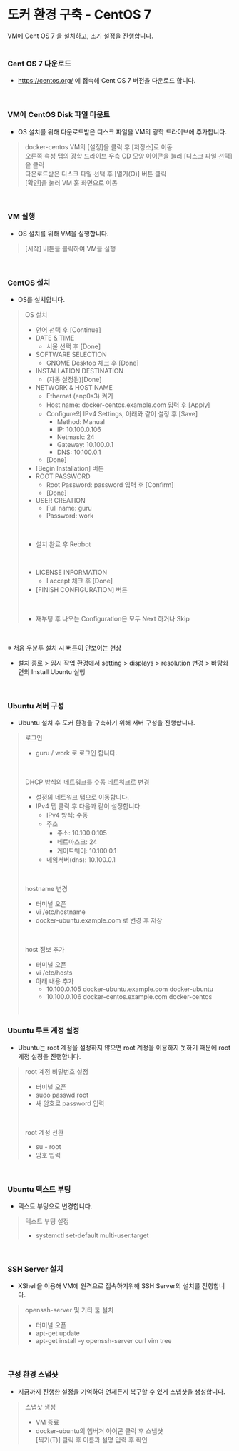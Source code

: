 # 도커 환경 구축 - CentOS 7

VM에 Cent OS 7 을 설치하고, 초기 설정을 진행합니다.   
<br />

### Cent OS 7 다운로드
- https://centos.org/ 에 접속해 Cent OS 7 버전을 다운로드 합니다.   
<br />

### VM에 CentOS Disk 파일 마운트
- OS 설치를 위해 다운로드받은 디스크 파일을 VM의 광학 드라이브에 추가합니다.   

> docker-centos VM의 [설정]을 클릭 후 [저장소]로 이동   
> 오른쪽 속성 탭의 광학 드라이브 우측 CD 모양 아이콘을 눌러 [디스크 파일 선택]을 클릭   
> 다운로드받은 디스크 파일 선택 후 [열기(O)] 버튼 클릭   
> [확인]을 눌러 VM 홈 화면으로 이동   
<br />

### VM 실행
- OS 설치를 위해 VM을 실행합니다.   

> [시작] 버튼을 클릭하여 VM을 실행   
<br />

### CentOS 설치
- OS를 설치합니다.

> OS 설치
> - 언어 선택 후 [Continue]
> - DATE & TIME
>   - 서울 선택 후 [Done]
> - SOFTWARE SELECTION
>   - GNOME Desktop 체크 후 [Done]
> - INSTALLATION DESTINATION
>   - (자동 설정됨)[Done]
> - NETWORK & HOST NAME
>   - Ethernet (enp0s3) 켜기
>   - Host name: docker-centos.example.com 입력 후 [Apply]
>   - Configure의 IPv4 Settings, 아래와 같이 설정 후 [Save]
>     - Method: Manual
>     - IP: 10.100.0.106
>     - Netmask: 24
>     - Gateway: 10.100.0.1
>     - DNS: 10.100.0.1
>   - [Done]
> - [Begin Installation] 버튼
> - ROOT PASSWORD
>   - Root Password: password 입력 후 [Confirm]
>   - [Done]
> - USER CREATION
>   - Full name: guru
>   - Password: work
> <br />
>
> - 설치 완료 후 Rebbot
> <br />
>
> - LICENSE INFORMATION
>   - I accept 체크 후 [Done]
> - [FINISH CONFIGURATION] 버튼
> <br />
>
> - 재부팅 후 나오는 Configuration은 모두 Next 하거나 Skip
<br />

※ 처음 우분투 설치 시 버튼이 안보이는 현상   
- 설치 종료 > 임시 작업 환경에서 setting > displays > resolution 변경 > 바탕화면의 Install Ubuntu 실행   
<br />

### Ubuntu 서버 구성
- Ubuntu 설치 후 도커 환경을 구축하기 위해 서버 구성을 진행합니다.   

> 로그인   
> - guru / work 로 로그인 합니다.   
> <br />
>
> DHCP 방식의 네트워크를 수동 네트워크로 변경
> - 설정의 네트워크 탭으로 이동합니다.   
> - IPv4 탭 클릭 후 다음과 같이 설정합니다.   
>   - IPv4 방식: 수동   
>   - 주소   
>     - 주소: 10.100.0.105   
>     - 네트마스크: 24   
>     - 게이트웨이: 10.100.0.1   
>   - 네임서버(dns): 10.100.0.1   
> <br />
> 
> hostname 변경   
> - 터미널 오픈   
> - vi /etc/hostname   
> - docker-ubuntu.example.com 로 변경 후 저장   
> <br />
>
> host 정보 추가   
> - 터미널 오픈
> - vi /etc/hosts   
> - 아래 내용 추가   
>   - 10.100.0.105  docker-ubuntu.example.com docker-ubuntu   
>   - 10.100.0.106  docker-centos.example.com docker-centos   
> <br />
>
### Ubuntu 루트 계정 설정
- Ubuntu는 root 계정을 설정하지 않으면 root 계정을 이용하지 못하기 때문에 root 계정 설정을 진행합니다.   

> root 계정 비밀번호 설정
> - 터미널 오픈   
> - sudo passwd root   
> - 새 암호로 password 입력   
> <br />
>
> root 계정 전환   
> - su - root   
> - 암호 입력   
<br />

### Ubuntu 텍스트 부팅
- 텍스트 부팅으로 변경합니다.   

> 텍스트 부팅 설정   
> - systemctl set-default multi-user.target   
<br />

### SSH Server 설치
- XShell을 이용해 VM에 원격으로 접속하기위해 SSH Server의 설치를 진행합니다.   

> openssh-server 및 기타 툴 설치   
> - 터미널 오픈   
> - apt-get update   
> - apt-get install -y openssh-server curl vim tree   
<br />

### 구성 환경 스냅샷
- 지금까지 진행한 설정을 기억하여 언제든지 복구할 수 있게 스냅샷을 생성합니다.   

> 스냅샷 생성   
> - VM 종료   
> - docker-ubuntu의 햄버거 아이콘 클릭 후 스냅샷   
> [찍기(T)] 클릭 후 이름과 설명 입력 후 확인   
